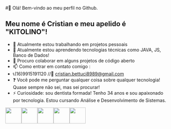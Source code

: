 #👋 Olá! Bem-vindo ao meu perfil no Github.
## Meu nome é Cristian e meu apelido é "KITOLINO"!

- 🔭 Atualmente estou trabalhando em projetos pessoais
- 🌱 Atualmente estou aprendendo tecnologias técnicas como JAVA, JS, Banco de Dados!
- 👯 Procuro colaborar em alguns projetos de código aberto
- 📫 Como entrar em contato comigo :
- 📞(16)9915191120 //📧 cristian.bettuci8989@gmail.com
- ❓ Você pode me perguntar qualquer coisa sobre qualquer tecnologia! Quase sempre não sei, mas sei procurar!
- ⚡ Curiosidade: sou dentista formada! Tenho 34 anos e sou apaixonado por tecnologia. Estou cursando Análise e Desenvolvimento de Sistemas.


<div style="display: flex;">
<img src="https://cdn.jsdelivr.net/gh/devicons/devicon@latest/icons/html5/html5-original-wordmark.svg"  width="50" height="50"/>
<img src="https://cdn.jsdelivr.net/gh/devicons/devicon@latest/icons/java/java-original-wordmark.svg" width="50" height="50" />
<img src="https://cdn.jsdelivr.net/gh/devicons/devicon@latest/icons/javascript/javascript-original.svg" width="50" height="50" />
<img src="https://cdn.jsdelivr.net/gh/devicons/devicon@latest/icons/oracle/oracle-original.svg"  width="50" height="50" />
<img src="https://cdn.jsdelivr.net/gh/devicons/devicon@latest/icons/sqldeveloper/sqldeveloper-original.svg" width="50" height="50"/>
</div>

          
          

